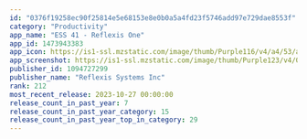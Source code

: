 ```yaml
---
id: "0376f19258ec90f25814e5e68153e8e0b0a5a4fd23f5746add97e729dae8553f"
category: "Productivity"
app_name: "ESS 41 - Reflexis One"
app_id: 1473943383
app_icon: https://is1-ssl.mzstatic.com/image/thumb/Purple116/v4/a4/53/ac/a453acbc-6fe4-d092-7b2c-2cfe657f11ca/AppIcon-Product-0-0-1x_U007emarketing-0-10-0-0-85-220.jpeg/1024x1024bb.png
app_screenshot: https://is1-ssl.mzstatic.com/image/thumb/Purple123/v4/0d/51/dc/0d51dc63-42a3-b2e8-b532-60a8f379027a/pr_source.png/1242x2688bb.png
publisher_id: 1094727299
publisher_name: "Reflexis Systems Inc"
rank: 212
most_recent_release: 2023-10-27 00:00:00
release_count_in_past_year: 7
release_count_in_past_year_category: 15
release_count_in_past_year_top_in_category: 29
---
```

